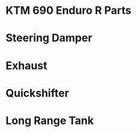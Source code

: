 KTM 690 Enduro R Parts
======================

# Steering Damper

# Exhaust

# Quickshifter

# Long Range Tank

